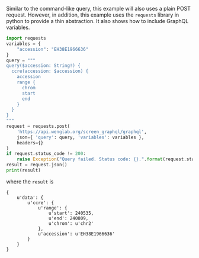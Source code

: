 Similar to the command-like query, this example will also uses a plain POST
request. However, in addition, this example uses the `requests` library in
python to provide a thin abstraction. It also shows how to include GraphQL
variables.

```python
import requests
variables = {
    "accession": "EH38E1966636"
}
query = """
query($accession: String!) {
  ccre(accession: $accession) {
    accession
    range {
      chrom
      start
      end
    }
  }
}
"""
request = requests.post(
    'https://api.wenglab.org/screen_graphql/graphql',
    json={ 'query': query, 'variables': variables },
    headers={}
)
if request.status_code != 200:
    raise Exception("Query failed. Status code: {}.".format(request.status_code))
result = request.json()
print(result)
```

where the `result` is

```
{
    u'data': {
        u'ccre': {
            u'range': {
                u'start': 240535,
                u'end': 240809,
                u'chrom': u'chr2'
            },
            u'accession': u'EH38E1966636'
        }
    }
}
```
